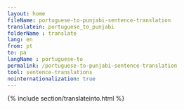 ```yaml
---
layout: home
fileName: portuguese-to-punjabi-sentence-translation
translatein: portuguese_to_punjabi
folderName : translate
lang: en
from: pt
to: pa
langName : portuguese-to
permalink: /portuguese-to-punjabi-sentence-translation
tool: sentence-translations
nointernationalization: true
---
```

{% include section/translateinto.html %}
